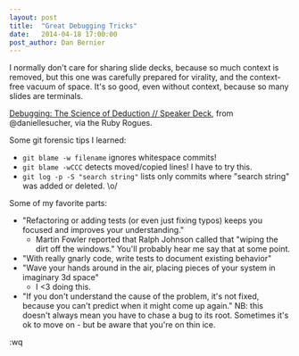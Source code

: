 ```yaml
---
layout: post
title:  "Great Debugging Tricks"
date:   2014-04-18 17:00:00
post_author: Dan Bernier
---
```


I normally don't care for sharing slide decks, because so much context is removed, but this one was carefully prepared for virality, and the context-free vacuum of space. It's so good, even without context, because so many slides are terminals.

[Debugging: The Science of Deduction // Speaker Deck](https://speakerdeck.com/daniellesucher/debugging-the-science-of-deduction), from @daniellesucher, via the Ruby Rogues.

Some git forensic tips I learned:

- `git blame -w filename` ignores whitespace commits!
- `git blame -wCCC` detects moved/copied lines! I have to try this.
- `git log -p -S "search string"` lists only commits where "search string" was added or deleted. \o/

Some of my favorite parts:

- "Refactoring or adding tests (or even just fixing typos) keeps you focused and improves your understanding."
  - Martin Fowler reported that Ralph Johnson called that "wiping the dirt off the windows." You'll probably hear me say that at some point.
- "With really gnarly code, write tests to document existing behavior"
- "Wave your hands around in the air, placing pieces of your system in imaginary 3d space"
  - I <3 doing this.
- "If you don't understand the cause of the problem, it's not fixed, because you can't predict when it might come up again."
NB: this doesn't always mean you have to chase a bug to its root. Sometimes it's ok to move on - but be aware that you're on thin ice.

:wq
